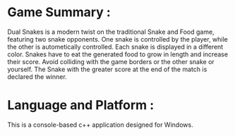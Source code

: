 # Game Summary :
Dual Snakes is a modern twist on the traditional Snake and Food game, featuring two snake opponents. 
One snake is controlled by the player, while the other is autometically controlled.
Each snake is displayed in a different color.
Snakes have to eat the generated food to grow in length and increase their score.
Avoid colliding with the game borders or the other snake or yourself.
The Snake with the greater score at the end of the match is declared the winner.

# Language and Platform :
This is a console-based c++ application designed for Windows.
